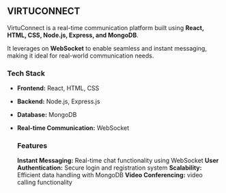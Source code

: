 ## VIRTUCONNECT

VirtuConnect is a real-time communication platform built using **React, HTML, CSS, Node.js, Express, and MongoDB**. 

It leverages on  **WebSocket** to enable seamless and instant messaging, making it ideal for real-world communication needs.

###  Tech Stack
- **Frontend:** React, HTML, CSS
- **Backend:** Node.js, Express.js
- **Database:** MongoDB
- **Real-time Communication:** WebSocket
  
  ### Features
  **Instant Messaging:** Real-time chat functionality using WebSocket
  **User Authentication:** Secure login and registration system
 **Scalability:** Efficient data handling with MongoDB
**Video Conferencing:**  video calling functionality

